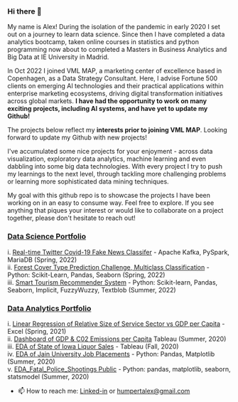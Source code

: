 ### Hi there 👋

My name is Alex! During the isolation of the pandemic in early 2020 I set out on a journey to learn data science. Since then I have completed a data analytics bootcamp, taken online courses in statistics and python programming now about to completed a Masters in Business Analytics and Big Data at IE University in Madrid. <br>

In Oct 2022 I joined VML MAP, a marketing center of excellence based in Copenhagen, as a Data Strategy Consultant. Here, I advise Fortune 500 clients on emerging AI technologies and their practical applications within enterprise marketing ecosystems, driving digital transformation initiatives across global markets. __I have had the opportunity to work on many exciting projects, including AI systems, and have yet to update my Github!__

The projects below reflect my __interests prior to joining VML MAP__. Looking forward to update my Github with new projects!

I've accumulated some nice projects for your enjoyment - across data visualization, exploratory data analytics, machine learning and even dabbling into some big data technologies. With every project I try to push my learnings to the next level, through tackling more challenging problems or learning more sophisticated data mining techniques. <br>

My goal with this github repo is to showcase the projects I have been working on in an easy to consume way. Feel free to explore. If you see anything that piques your interest or would like to collaborate on a project together, please don't hesitate to reach out!


### [Data Science Portfolio](https://github.com/AlexHumpert/Alex_Data_Science_Portfolio) <br>
  i. [Real-time Twitter Covid-19 Fake News Classifer](https://github.com/AlexHumpert/Covid_19_Tweet_Fake_News_Detection) - Apache Kafka, PySpark, MariaDB (Spring, 2022) <br>
  ii. [Forest Cover Type Prediction Challenge, Multiclass Classification](https://github.com/AlexHumpert/Forest_Cover_Type_Prediction_Competition) - Python: Scikit-Learn, Pandas, Seaborn (Spring, 2022)<br>
 iii. [Smart Tourism Recommender System](https://github.com/AlexHumpert/Smart_Tourism_Recommender) - Python: Scikit-learn, Pandas, Seaborn, Implicit, FuzzyWuzzy, Textblob (Summer, 2022)<br>
### [Data Analytics Portfolio](https://github.com/AlexHumpert/Alex_Data_Analytics_Portfolio) <br>
  i. [Linear Regression of Relative Size of Service Sector vs GDP per Capita](https://github.com/AlexHumpert/GDP-Capita_vs_Service_Sector) - Excel (Spring, 2021) <br> 
  ii. [Dashboard of GDP & C02 Emissions per Capita](https://public.tableau.com/app/profile/alex.h/viz/CapitaxCO2Dashboard/Dashboard) Tableau (Summer, 2020) <br>
  iii. [EDA of State of Iowa Liquor Sales](https://public.tableau.com/app/profile/alex.h/viz/iowa_liquor/Story2) - Tableau (Fall, 2020) <br>
  iv. [EDA of Jain University Job Placements](https://github.com/AlexHumpert/EDA_Jain_University_Placements) - Python: Pandas, Matplotlib (Summer, 2020) <br>
  v. [EDA_Fatal_Police_Shootings Public](https://github.com/AlexHumpert/EDA_Fatal_Police_Shootings) - Python: pandas, matplotlib, seaborn, statsmodel (Summer, 2020)
  
- 📫 How to reach me: [Linked-in](https://www.linkedin.com/in/alex-humpert/) or humpertalex@gmail.com


<!--
**AlexHumpert/AlexHumpert** is a ✨ _special_ ✨ repository because its `README.md` (this file) appears on your GitHub profile.

Here are some ideas to get you started:

- 🔭 I’m currently working on ...
- 🌱 I’m currently learning ...
- 👯 I’m looking to collaborate on ...
- 🤔 I’m looking for help with ...
- 💬 Ask me about ...
- 📫 How to reach me: ...
- 😄 Pronouns: ...
- ⚡ Fun fact: ...
-->
